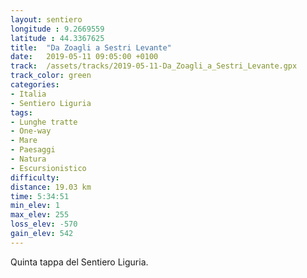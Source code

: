```yaml
---
layout: sentiero
longitude : 9.2669559
latitude : 44.3367625
title:  "Da Zoagli a Sestri Levante"
date:   2019-05-11 09:05:00 +0100
track:  /assets/tracks/2019-05-11-Da_Zoagli_a_Sestri_Levante.gpx
track_color: green
categories:
- Italia
- Sentiero Liguria
tags:
- Lunghe tratte
- One-way
- Mare
- Paesaggi
- Natura
- Escursionistico
difficulty: 
distance: 19.03 km
time: 5:34:51
min_elev: 1
max_elev: 255
loss_elev: -570
gain_elev: 542
---
```


Quinta tappa del Sentiero Liguria.

